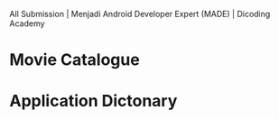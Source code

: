 All Submission | Menjadi Android Developer Expert (MADE) | Dicoding Academy
# Movie Catalogue


# Application Dictonary

